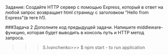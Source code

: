  Задание:
Создайте HTTP сервер с помощью Express, который в ответ
на любой запрос возвращает html страницу с заголовком "Hello from Express"(в теге h1).

###Задача 2
Дополните код предыдущей задачи. Напишите middleware-функцию,
которая будет выводить в консоль путь и HTTP метод запроса.

>>>S.Ivanchenko>>> $ npm start  -  to run application